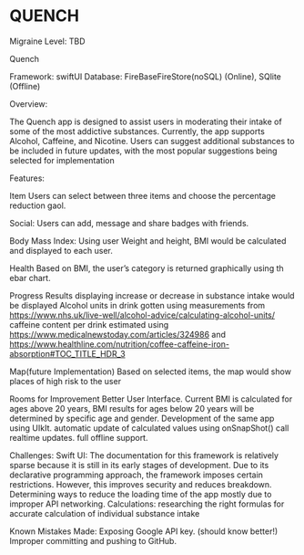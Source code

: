 #  QUENCH

Migraine Level: TBD

Quench

Framework: swiftUI
Database: FireBaseFireStore(noSQL) (Online), SQlite (Offline)


Overview:

The Quench app is designed to assist users in moderating their intake of some of the most addictive substances. Currently, the app supports Alcohol, Caffeine, and Nicotine. Users can suggest additional substances to be included in future updates, with the most popular suggestions being selected for implementation 

Features:

Item
Users can select between three items and choose the percentage reduction gaol.

Social:
Users can add, message and share badges with friends.

Body Mass Index:
Using user Weight and height, BMI would be calculated and displayed to each user.

Health
Based on BMI, the user’s category is returned graphically using th ebar chart.

Progress
Results displaying increase or decrease in substance intake would be displayed
Alcohol units in drink gotten using measurements from https://www.nhs.uk/live-well/alcohol-advice/calculating-alcohol-units/
caffeine content per drink estimated using https://www.medicalnewstoday.com/articles/324986 and https://www.healthline.com/nutrition/coffee-caffeine-iron-absorption#TOC_TITLE_HDR_3


Map(future Implementation)
Based on selected items, the map would show places of high risk to the user

Rooms for Improvement
Better User Interface.
Current BMI is calculated for ages above 20 years, BMI results for ages below 20 years will be determined by specific age and gender.
Development of the same app using UIkIt.
automatic update of calculated values using onSnapShot() call realtime updates.
full offline support.

Challenges:
Swift UI: The documentation for this framework is relatively sparse because it is still in its early stages of development.
Due to its declarative programming approach, the framework imposes certain restrictions. However, this improves security and reduces breakdown.
Determining ways to reduce the loading time of the app mostly due to improper API networking. 
Calculations: researching the right formulas for accurate calculation of individual substance intake

Known Mistakes Made:
Exposing Google API key. (should know better!)
Improper committing and pushing to GitHub. 








